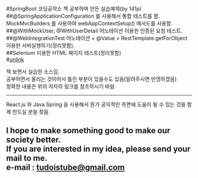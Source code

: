 #SpringBoot 코딩공작소 책 공부하며 만든 실습예제(by 141p)  
##@SpringApplicationConfiguration 를 사용해서 통합 테스트를 함. MockMvcBuilders 를 사용하여 webAppContextSetup() 메서드를 사용함. 
##@WithMockUser, @WithUserDetail 어노테이션 이용한 인증된 요청 테스트.
##@WebIntegrationTest 어노테이션 + @Value + RestTemplate.getForObject 이용한 서버실행하기(정리못함).  
##Selenium 이용한 HTML 페이지 테스트(정리못함)  
#[unlink](https://localhost:8080 "... Summary by tudoistube@gmail.com" )  


책 보면서 실습한 소스임.  
공부하면서 올리는 것이어서 틀린 부분이 있을수도 있음(알려주시면 반영하겠음)  
정확한 내용은 위의 저자의 링크를 참조하시기 바람.  

---
React.js 와 Java Spring 을 사용해서 뭔가 공익적인 측면에 도움이 될 수 있는 것을
함께 만드실 분을 찾음.

I hope to make something good to make our society better.  
If you are interested in my idea, please send your mail to me.  
e-mail : tudoistube@gmail.com
---
